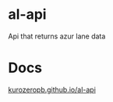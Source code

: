 # al-api
Api that returns azur lane data

# Docs
[kurozeropb.github.io/al-api](https://kurozeropb.github.io/al-api/)